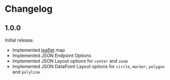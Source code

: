 # Changelog

## 1.0.0

Initial release.

* Implemented [leaflet](https://leafletjs.com/) map
* Implemented JSON Endpoint Options
* Implemented JSON Layout options for `center` and `zoom`
* Implemented JSON DataPoint Layout options for `circle`, `marker`, `polygon` and `polyline`